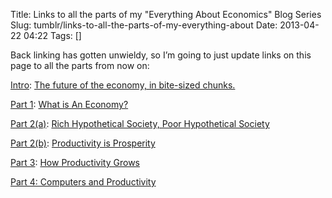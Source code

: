 Title: Links to all the parts of my "Everything About Economics" Blog Series
Slug: tumblr/links-to-all-the-parts-of-my-everything-about
Date: 2013-04-22 04:22
Tags: []

<p>Back linking has gotten unwieldy, so I&#8217;m going to just update links on this page to all the parts from now on:</p>
<p><a href="http://rogueleaderr.com/post/19016979629/the-future-of-the-economy-in-bite-sized-chunks" target="_blank">Intro</a>: <a href="http://rogueleaderr.com/post/19016979629/the-future-of-the-economy-in-bite-sized-chunks" target="_blank">The future of the economy, in bite-sized chunks.</a></p>
<p><a href="http://rogueleaderr.com/post/20176814947/future-of-the-economy-1-what-is-an-economy" target="_blank">Part 1</a>: <a href="http://rogueleaderr.com/post/20176814947/future-of-the-economy-1-what-is-an-economy" target="_blank">What is An Economy?</a></p>
<p><a href="http://rogueleaderr.com/post/24310998751/future-of-the-economy-2-a-rich-hypothetical" target="_blank">Part 2(a)</a>: <a href="http://rogueleaderr.com/post/24310998751/future-of-the-economy-2-a-rich-hypothetical" target="_blank">Rich Hypothetical Society, Poor Hypothetical Society</a></p>
<p><a href="http://rogueleaderr.com/post/34312928799/future-of-the-economy-2-b-productivity-is" target="_blank">Part 2(b)</a>: <a href="http://rogueleaderr.com/post/34312928799/future-of-the-economy-2-b-productivity-is" target="_blank">Productivity is Prosperity</a></p>
<p><a href="http://rogueleaderr.com/post/47208077674/everything-you-need-to-know-about-economics-in-400" target="_blank">Part 3</a>: <a href="http://rogueleaderr.com/post/47208077674/everything-you-need-to-know-about-economics-in-400" target="_blank">How Productivity Grows</a></p>
<p><a href="http://rogueleaderr.com/post/51865158816/future-the-economy-part-4-computers-and-productivity" target="_blank">Part 4: Computers and Productivity</a></p>
